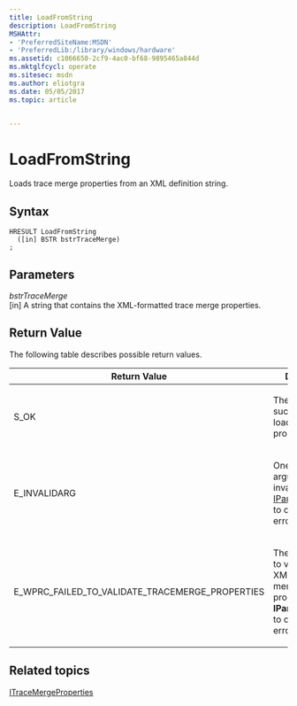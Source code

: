 ```yaml
---
title: LoadFromString
description: LoadFromString
MSHAttr:
- 'PreferredSiteName:MSDN'
- 'PreferredLib:/library/windows/hardware'
ms.assetid: c1066650-2cf9-4ac0-bf68-9895465a844d
ms.mktglfcycl: operate
ms.sitesec: msdn
ms.author: eliotgra
ms.date: 05/05/2017
ms.topic: article


---
```


# LoadFromString


Loads trace merge properties from an XML definition string.

## Syntax


```
HRESULT LoadFromString
  ([in] BSTR bstrTraceMerge)
;
```

## Parameters


<a href="" id="bstrtracemerge"></a>*bstrTraceMerge*  
\[in\] A string that contains the XML-formatted trace merge properties.

## Return Value


The following table describes possible return values.

<table>
<colgroup>
<col width="50%" />
<col width="50%" />
</colgroup>
<thead>
<tr class="header">
<th>Return Value</th>
<th>Description</th>
</tr>
</thead>
<tbody>
<tr class="odd">
<td><p>S_OK</p></td>
<td><p>The function successfully loaded the properites.</p></td>
</tr>
<tr class="even">
<td><p>E_INVALIDARG</p></td>
<td><p>One or more arguments are invalid. Use <a href="iparsingerrorinfo.md" data-raw-source="[IParsingErrorInfo](iparsingerrorinfo.md)">IParsingErrorInfo</a> to obtain detailed error information.</p></td>
</tr>
<tr class="odd">
<td><p>E_WPRC_FAILED_TO_VALIDATE_TRACEMERGE_PROPERTIES</p></td>
<td><p>The library failed to validate the XML of the trace merge properties. Use <strong>IParsingErrorInfo</strong> to obtain detailed error information.</p></td>
</tr>
</tbody>
</table>

 

## Related topics


[ITraceMergeProperties](itracemergeproperties.md)

 

 







